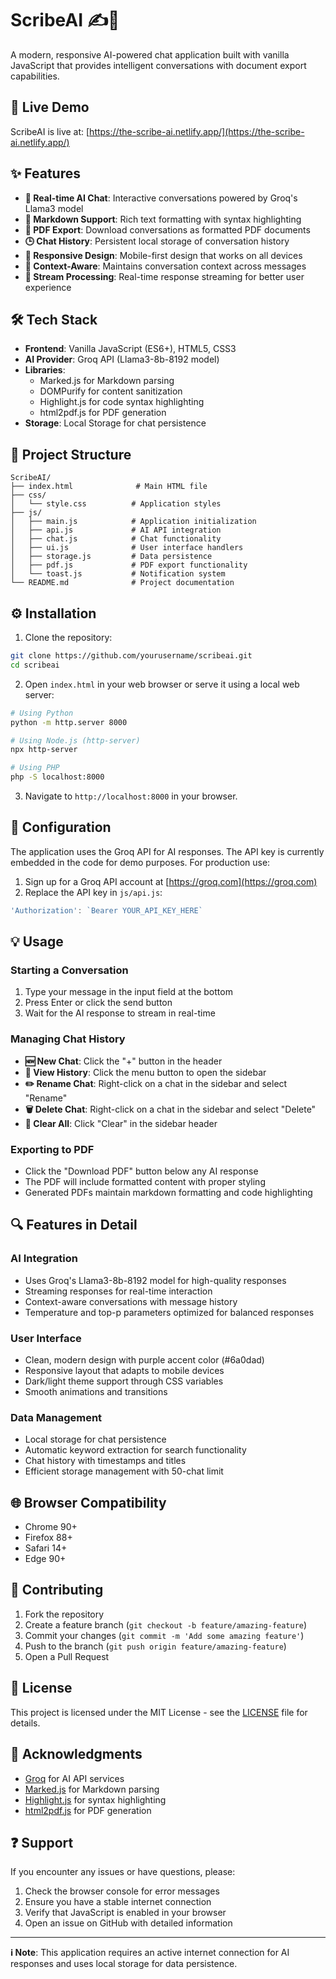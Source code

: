 # ScribeAI ✍️🤖

A modern, responsive AI-powered chat application built with vanilla JavaScript that provides intelligent conversations with document export capabilities.

## 🚀 Live Demo  
ScribeAI is live at: [https://the-scribe-ai.netlify.app/](https://the-scribe-ai.netlify.app/)

## ✨ Features

- **💬 Real-time AI Chat**: Interactive conversations powered by Groq's Llama3 model
- **📝 Markdown Support**: Rich text formatting with syntax highlighting
- **📄 PDF Export**: Download conversations as formatted PDF documents
- **🕒 Chat History**: Persistent local storage of conversation history
- **📱 Responsive Design**: Mobile-first design that works on all devices
- **🧠 Context-Aware**: Maintains conversation context across messages
- **🌊 Stream Processing**: Real-time response streaming for better user experience

## 🛠️ Tech Stack

- **Frontend**: Vanilla JavaScript (ES6+), HTML5, CSS3
- **AI Provider**: Groq API (Llama3-8b-8192 model)
- **Libraries**:
  - Marked.js for Markdown parsing
  - DOMPurify for content sanitization
  - Highlight.js for code syntax highlighting
  - html2pdf.js for PDF generation
- **Storage**: Local Storage for chat persistence

## 📂 Project Structure

```
ScribeAI/
├── index.html              # Main HTML file
├── css/
│   └── style.css          # Application styles
├── js/
│   ├── main.js            # Application initialization
│   ├── api.js             # AI API integration
│   ├── chat.js            # Chat functionality
│   ├── ui.js              # User interface handlers
│   ├── storage.js         # Data persistence
│   ├── pdf.js             # PDF export functionality
│   └── toast.js           # Notification system
└── README.md              # Project documentation
```

## ⚙️ Installation

1. Clone the repository:
```bash
git clone https://github.com/yourusername/scribeai.git
cd scribeai
```

2. Open `index.html` in your web browser or serve it using a local web server:
```bash
# Using Python
python -m http.server 8000

# Using Node.js (http-server)
npx http-server

# Using PHP
php -S localhost:8000
```

3. Navigate to `http://localhost:8000` in your browser.

## 🔧 Configuration

The application uses the Groq API for AI responses. The API key is currently embedded in the code for demo purposes. For production use:

1. Sign up for a Groq API account at [https://groq.com](https://groq.com)
2. Replace the API key in `js/api.js`:
```javascript
'Authorization': `Bearer YOUR_API_KEY_HERE`
```

## 💡 Usage

### Starting a Conversation
1. Type your message in the input field at the bottom
2. Press Enter or click the send button
3. Wait for the AI response to stream in real-time

### Managing Chat History
- **🆕 New Chat**: Click the "+" button in the header
- **📜 View History**: Click the menu button to open the sidebar
- **✏️ Rename Chat**: Right-click on a chat in the sidebar and select "Rename"
- **🗑️ Delete Chat**: Right-click on a chat in the sidebar and select "Delete"
- **🧹 Clear All**: Click "Clear" in the sidebar header

### Exporting to PDF
- Click the "Download PDF" button below any AI response
- The PDF will include formatted content with proper styling
- Generated PDFs maintain markdown formatting and code highlighting

## 🔍 Features in Detail

### AI Integration
- Uses Groq's Llama3-8b-8192 model for high-quality responses
- Streaming responses for real-time interaction
- Context-aware conversations with message history
- Temperature and top-p parameters optimized for balanced responses

### User Interface
- Clean, modern design with purple accent color (#6a0dad)
- Responsive layout that adapts to mobile devices
- Dark/light theme support through CSS variables
- Smooth animations and transitions

### Data Management
- Local storage for chat persistence
- Automatic keyword extraction for search functionality
- Chat history with timestamps and titles
- Efficient storage management with 50-chat limit

## 🌐 Browser Compatibility

- Chrome 90+
- Firefox 88+
- Safari 14+
- Edge 90+

## 🤝 Contributing

1. Fork the repository
2. Create a feature branch (`git checkout -b feature/amazing-feature`)
3. Commit your changes (`git commit -m 'Add some amazing feature'`)
4. Push to the branch (`git push origin feature/amazing-feature`)
5. Open a Pull Request

## 📜 License

This project is licensed under the MIT License - see the [LICENSE](LICENSE) file for details.

## 🙏 Acknowledgments

- [Groq](https://groq.com) for AI API services
- [Marked.js](https://marked.js.org/) for Markdown parsing
- [Highlight.js](https://highlightjs.org/) for syntax highlighting
- [html2pdf.js](https://ekoopmans.github.io/html2pdf.js/) for PDF generation

## ❓ Support

If you encounter any issues or have questions, please:
1. Check the browser console for error messages
2. Ensure you have a stable internet connection
3. Verify that JavaScript is enabled in your browser
4. Open an issue on GitHub with detailed information

---

**ℹ️ Note**: This application requires an active internet connection for AI responses and uses local storage for data persistence.
